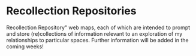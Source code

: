 # Recollection Repositories
Recollection Repository" web maps, each of which are intended to prompt and store (re)collections of information relevant to an exploration of my relationships to particular spaces. Further information will be added in the coming weeks!

